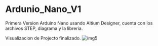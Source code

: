 # Ardunio_Nano_V1
Primera Version Arduino Nano usando Altium Designer, cuenta con los archivos STEP, diagrama y la libreria. 

Visualizacion de Projecto finalizado.
![img5](https://user-images.githubusercontent.com/65828698/175338922-404959ce-f7c2-4bef-9959-3f7f7b859935.png)

